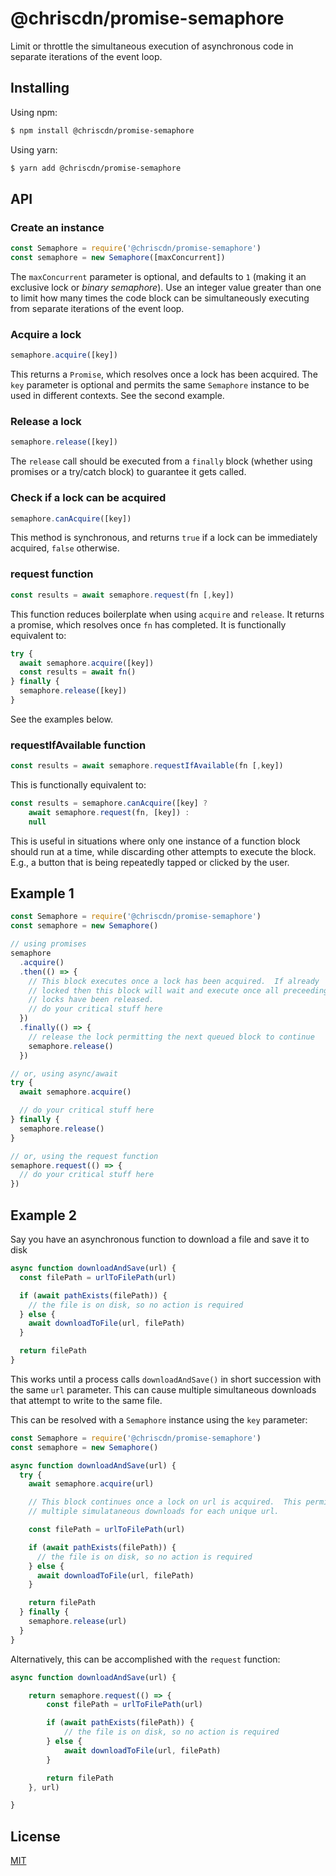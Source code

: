 # @chriscdn/promise-semaphore

Limit or throttle the simultaneous execution of asynchronous code in separate iterations of the event loop.

## Installing

Using npm:

```bash
$ npm install @chriscdn/promise-semaphore
```

Using yarn:

```bash
$ yarn add @chriscdn/promise-semaphore
```

## API

### Create an instance

```js
const Semaphore = require('@chriscdn/promise-semaphore')
const semaphore = new Semaphore([maxConcurrent])
```

The `maxConcurrent` parameter is optional, and defaults to `1` (making it an exclusive lock or _binary semaphore_). Use an integer value greater than one to limit how many times the code block can be simultaneously executing from separate iterations of the event loop.

### Acquire a lock

```js
semaphore.acquire([key])
```

This returns a `Promise`, which resolves once a lock has been acquired. The `key` parameter is optional and permits the same `Semaphore` instance to be used in different contexts. See the second example.

### Release a lock

```js
semaphore.release([key])
```

The `release` call should be executed from a `finally` block (whether using promises or a try/catch block) to guarantee it gets called.

### Check if a lock can be acquired

```js
semaphore.canAcquire([key])
```

This method is synchronous, and returns `true` if a lock can be immediately acquired, `false` otherwise.

### request function

```js
const results = await semaphore.request(fn [,key])
```

This function reduces boilerplate when using `acquire` and `release`. It returns a promise, which resolves once `fn` has completed. It is functionally equivalent to:

```js
try {
  await semaphore.acquire([key])
  const results = await fn()
} finally {
  semaphore.release([key])
}
```

See the examples below.

### requestIfAvailable function

```js
const results = await semaphore.requestIfAvailable(fn [,key])
```

This is functionally equivalent to:

```js
const results = semaphore.canAcquire([key] ?
	await semaphore.request(fn, [key]) :
	null
```

This is useful in situations where only one instance of a function block should run at a time, while discarding other attempts to execute the block. E.g., a button that is being repeatedly tapped or clicked by the user.

## Example 1

```js
const Semaphore = require('@chriscdn/promise-semaphore')
const semaphore = new Semaphore()

// using promises
semaphore
  .acquire()
  .then(() => {
    // This block executes once a lock has been acquired.  If already
    // locked then this block will wait and execute once all preceeding
    // locks have been released.
    // do your critical stuff here
  })
  .finally(() => {
    // release the lock permitting the next queued block to continue
    semaphore.release()
  })

// or, using async/await
try {
  await semaphore.acquire()

  // do your critical stuff here
} finally {
  semaphore.release()
}

// or, using the request function
semaphore.request(() => {
  // do your critical stuff here
})
```

## Example 2

Say you have an asynchronous function to download a file and save it to disk

```js
async function downloadAndSave(url) {
  const filePath = urlToFilePath(url)

  if (await pathExists(filePath)) {
    // the file is on disk, so no action is required
  } else {
    await downloadToFile(url, filePath)
  }

  return filePath
}
```

This works until a process calls `downloadAndSave()` in short succession with the same `url` parameter. This can cause multiple simultaneous downloads that attempt to write to the same file.

This can be resolved with a `Semaphore` instance using the `key` parameter:

```js
const Semaphore = require('@chriscdn/promise-semaphore')
const semaphore = new Semaphore()

async function downloadAndSave(url) {
  try {
    await semaphore.acquire(url)

    // This block continues once a lock on url is acquired.  This permits
    // multiple simulataneous downloads for each unique url.

    const filePath = urlToFilePath(url)

    if (await pathExists(filePath)) {
      // the file is on disk, so no action is required
    } else {
      await downloadToFile(url, filePath)
    }

    return filePath
  } finally {
    semaphore.release(url)
  }
}
```

Alternatively, this can be accomplished with the `request` function:

```js
async function downloadAndSave(url) {

	return semaphore.request(() => {
		const filePath = urlToFilePath(url)

		if (await pathExists(filePath)) {
			// the file is on disk, so no action is required
		} else {
			await downloadToFile(url, filePath)
		}

		return filePath
	}, url)

}
```

## License

[MIT](LICENSE)
